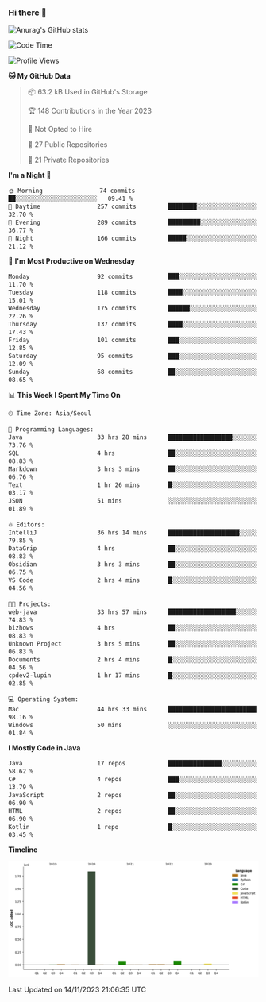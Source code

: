 ### Hi there 👋

![Anurag's GitHub stats](https://github-readme-stats.vercel.app/api?username=pllap&show_icons=true&theme=github_dark)

<!--START_SECTION:waka-->
![Code Time](http://img.shields.io/badge/Code%20Time-509%20hrs%2025%20mins-blue)

![Profile Views](http://img.shields.io/badge/Profile%20Views-2-blue)

**🐱 My GitHub Data** 

> 📦 63.2 kB Used in GitHub's Storage 
 > 
> 🏆 148 Contributions in the Year 2023
 > 
> 🚫 Not Opted to Hire
 > 
> 📜 27 Public Repositories 
 > 
> 🔑 21 Private Repositories 
 > 
**I'm a Night 🦉** 

```text
🌞 Morning                74 commits          ██░░░░░░░░░░░░░░░░░░░░░░░   09.41 % 
🌆 Daytime                257 commits         ████████░░░░░░░░░░░░░░░░░   32.70 % 
🌃 Evening                289 commits         █████████░░░░░░░░░░░░░░░░   36.77 % 
🌙 Night                  166 commits         █████░░░░░░░░░░░░░░░░░░░░   21.12 % 
```
📅 **I'm Most Productive on Wednesday** 

```text
Monday                   92 commits          ███░░░░░░░░░░░░░░░░░░░░░░   11.70 % 
Tuesday                  118 commits         ████░░░░░░░░░░░░░░░░░░░░░   15.01 % 
Wednesday                175 commits         ██████░░░░░░░░░░░░░░░░░░░   22.26 % 
Thursday                 137 commits         ████░░░░░░░░░░░░░░░░░░░░░   17.43 % 
Friday                   101 commits         ███░░░░░░░░░░░░░░░░░░░░░░   12.85 % 
Saturday                 95 commits          ███░░░░░░░░░░░░░░░░░░░░░░   12.09 % 
Sunday                   68 commits          ██░░░░░░░░░░░░░░░░░░░░░░░   08.65 % 
```


📊 **This Week I Spent My Time On** 

```text
🕑︎ Time Zone: Asia/Seoul

💬 Programming Languages: 
Java                     33 hrs 28 mins      ██████████████████░░░░░░░   73.76 % 
SQL                      4 hrs               ██░░░░░░░░░░░░░░░░░░░░░░░   08.83 % 
Markdown                 3 hrs 3 mins        ██░░░░░░░░░░░░░░░░░░░░░░░   06.76 % 
Text                     1 hr 26 mins        █░░░░░░░░░░░░░░░░░░░░░░░░   03.17 % 
JSON                     51 mins             ░░░░░░░░░░░░░░░░░░░░░░░░░   01.89 % 

🔥 Editors: 
IntelliJ                 36 hrs 14 mins      ████████████████████░░░░░   79.85 % 
DataGrip                 4 hrs               ██░░░░░░░░░░░░░░░░░░░░░░░   08.83 % 
Obsidian                 3 hrs 3 mins        ██░░░░░░░░░░░░░░░░░░░░░░░   06.75 % 
VS Code                  2 hrs 4 mins        █░░░░░░░░░░░░░░░░░░░░░░░░   04.56 % 

🐱‍💻 Projects: 
web-java                 33 hrs 57 mins      ███████████████████░░░░░░   74.83 % 
bizhows                  4 hrs               ██░░░░░░░░░░░░░░░░░░░░░░░   08.83 % 
Unknown Project          3 hrs 5 mins        ██░░░░░░░░░░░░░░░░░░░░░░░   06.83 % 
Documents                2 hrs 4 mins        █░░░░░░░░░░░░░░░░░░░░░░░░   04.56 % 
cpdev2-lupin             1 hr 17 mins        █░░░░░░░░░░░░░░░░░░░░░░░░   02.85 % 

💻 Operating System: 
Mac                      44 hrs 33 mins      █████████████████████████   98.16 % 
Windows                  50 mins             ░░░░░░░░░░░░░░░░░░░░░░░░░   01.84 % 
```

**I Mostly Code in Java** 

```text
Java                     17 repos            ███████████████░░░░░░░░░░   58.62 % 
C#                       4 repos             ███░░░░░░░░░░░░░░░░░░░░░░   13.79 % 
JavaScript               2 repos             ██░░░░░░░░░░░░░░░░░░░░░░░   06.90 % 
HTML                     2 repos             ██░░░░░░░░░░░░░░░░░░░░░░░   06.90 % 
Kotlin                   1 repo              █░░░░░░░░░░░░░░░░░░░░░░░░   03.45 % 
```



**Timeline**

![Lines of Code chart](https://raw.githubusercontent.com/pllap/pllap/main/assets/bar_graph.png)


 Last Updated on 14/11/2023 21:06:35 UTC
<!--END_SECTION:waka-->


<!--
**pllap/pllap** is a ✨ _special_ ✨ repository because its `README.md` (this file) appears on your GitHub profile.

Here are some ideas to get you started:

- 🔭 I’m currently working on ...
- 🌱 I’m currently learning ...
- 👯 I’m looking to collaborate on ...
- 🤔 I’m looking for help with ...
- 💬 Ask me about ...
- 📫 How to reach me: ...
- 😄 Pronouns: ...
- ⚡ Fun fact: ...
-->
